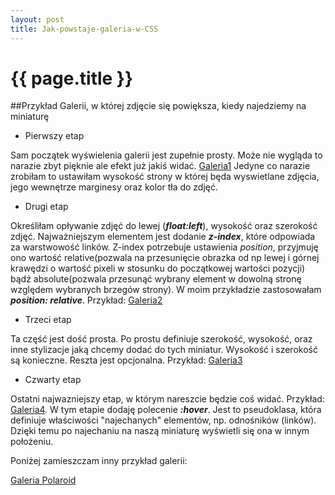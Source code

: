 ```yaml
---
layout: post
title: Jak-powstaje-galeria-w-CSS
---
```


# {{ page.title }}

##Przykład Galerii, w której zdjęcie się powiększa, kiedy najedziemy na miniaturę


* Pierwszy etap

Sam początek wyświelenia galerii jest zupełnie prosty. Może nie wygląda to narazie zbyt pięknie ale efekt już jakiś widać. 
[Galeria1](http://sigma.inf.ug.edu.pl/~amieszczanek/blog/gallery/galeria1.html)
Jedyne co narazie zrobiłam to ustawiłam wysokość strony w której będa wyswietlane zdjęcia, jego wewnętrze marginesy oraz kolor tła do zdjęć.

* Drugi etap

Określiłam opływanie zdjęć do lewej (***float:left***), wysokość oraz szerokość zdjęć. Najważniejszym elementem jest dodanie 
***z-index***, które odpowiada za warstwowość linków. Z-index potrzebuje ustawienia *position*, przyjmuję ono wartość relative(pozwala na przesunięcie obrazka od np lewej i górnej krawędzi o wartość pixeli w stosunku do początkowej wartości pozycji) bądź absolute(pozwala przesunąć wybrany element w dowolną stronę względem wybranych brzegów strony).
W moim przykładzie zastosowałam ***position: relative***. Przykład: [Galeria2](http://sigma.inf.ug.edu.pl/~amieszczanek/blog/gallery/galeria2.html)

* Trzeci etap

Ta część jest dość prosta. Po prostu definiuje szerokość, wysokość, oraz inne stylizacje jaką chcemy dodać do tych miniatur. Wysokość i szerokość są konieczne. Reszta jest opcjonalna. Przykład: [Galeria3](http://sigma.inf.ug.edu.pl/~amieszczanek/blog/gallery/galeria3.html)

* Czwarty etap

Ostatni najwazniejszy etap, w którym nareszcie będzie coś widać. Przykład: [Galeria4](http://sigma.inf.ug.edu.pl/~amieszczanek/blog/gallery/galeria4.html). W tym etapie dodaję polecenie ***:hover***. Jest to pseudoklasa, która definiuje właściwości "najechanych" elementów, np. odnośników (linków). Dzięki temu po najechaniu na naszą miniaturę wyświetli się ona w innym położeniu.

Poniżej zamieszczam inny przykład galerii:

[Galeria Polaroid](http://sigma.inf.ug.edu.pl/~amieszczanek/blog/gallery/galeriaNowa2.html)



